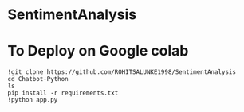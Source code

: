 # SentimentAnalysis

# To Deploy on Google colab
```
!git clone https://github.com/ROHITSALUNKE1998/SentimentAnalysis
cd Chatbot-Python
ls
pip install -r requirements.txt
!python app.py
```
